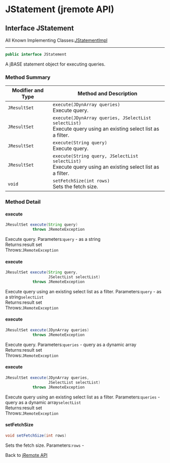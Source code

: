 # JStatement (jremote API)

<PageHeader />

## Interface JStatement

All Known Implementing Classes:[JStatementImpl](./../io/jstatementimpl-(jremote-api) "class in com.jbase.jremote.io")

* * *

```java
public interface JStatement
```

A jBASE statement object for executing queries.

### Method Summary

| Modifier and Type | Method and Description |
| --- | --- |
| `JResultSet` | `execute(JDynArray queries)`<br>Execute query. |
| `JResultSet` | `execute(JDynArray queries, JSelectList selectList)`<br>Execute query using an existing select list as a filter. |
| `JResultSet` | `execute(String query)`<br>Execute query. |
| `JResultSet` | `execute(String query, JSelectList selectList)`<br>Execute query using an existing select list as a filter. |
| `void` | `setFetchSize(int rows)`<br>Sets the fetch size. |

### Method Detail

#### execute

```java
JResultSet execute(String query)
            throws JRemoteException
```

Execute query.
Parameters:`query` - as a string  
Returns:result set  
Throws:`JRemoteException`

#### execute

```java
JResultSet execute(String query,
                   JSelectList selectList)
            throws JRemoteException
```

Execute query using an existing select list as a filter.
Parameters:`query` - as a string`selectList`  
Returns:result set  
Throws:`JRemoteException`

#### execute

```java
JResultSet execute(JDynArray queries)
            throws JRemoteException
```

Execute query.
Parameters:`queries` - query as a dynamic array  
Returns:result set  
Throws:`JRemoteException`

#### execute

```java
JResultSet execute(JDynArray queries,
                   JSelectList selectList)
            throws JRemoteException
```

Execute query using an existing select list as a filter.
Parameters:`queries` - query as a dynamic array`selectList`  
Returns:result set  
Throws:`JRemoteException`

#### setFetchSize

```java
void setFetchSize(int rows)
```

Sets the fetch size.
Parameters:`rows` -

Back to [jRemote API](./../../README.md)

<PageFooter />
